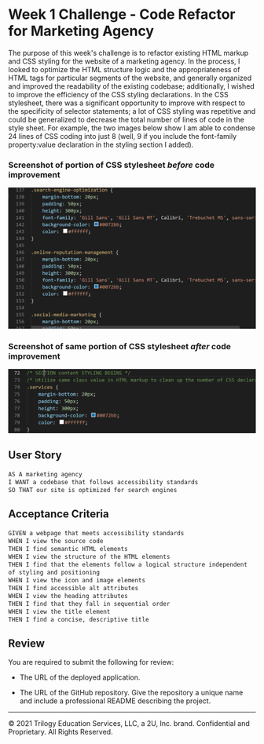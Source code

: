 # Week 1 Challenge - Code Refactor for Marketing Agency

The purpose of this week's challenge is to refactor existing HTML markup and CSS styling for the website of a marketing agency. In the process, I looked to optimize the HTML structure logic and the appropriateness of HTML tags for particular segments of the website, and generally organized and improved the readability of the existing codebase; additionally, I wished to improve the efficiency of the CSS styling declarations. In the CSS stylesheet, there was a significant opportunity to improve with respect to the specificity of selector statements; a lot of CSS styling was repetitive and could be generalized to decrease the total number of lines of code in the style sheet. For example, the two images below show I am able to condense 24 lines of CSS coding into just 8 (well, 9 if you include the font-family property:value declaration in the <body> styling section I added).

  ### Screenshot of portion of CSS stylesheet *before* code improvement
  
 ![CSS styling before changes](/assets/images/css-pre.PNG)
  ### Screenshot of same portion of CSS stylesheet *after* code improvement
  
  ![CSS styling after changes](/assets/images/css-post.PNG)
  
  
## User Story

```
AS A marketing agency
I WANT a codebase that follows accessibility standards
SO THAT our site is optimized for search engines
```

## Acceptance Criteria

```
GIVEN a webpage that meets accessibility standards
WHEN I view the source code
THEN I find semantic HTML elements
WHEN I view the structure of the HTML elements
THEN I find that the elements follow a logical structure independent of styling and positioning
WHEN I view the icon and image elements
THEN I find accessible alt attributes
WHEN I view the heading attributes
THEN I find that they fall in sequential order
WHEN I view the title element
THEN I find a concise, descriptive title
```

## Review

You are required to submit the following for review:

* The URL of the deployed application.

* The URL of the GitHub repository. Give the repository a unique name and include a professional README describing the project.

- - -
© 2021 Trilogy Education Services, LLC, a 2U, Inc. brand. Confidential and Proprietary. All Rights Reserved.
